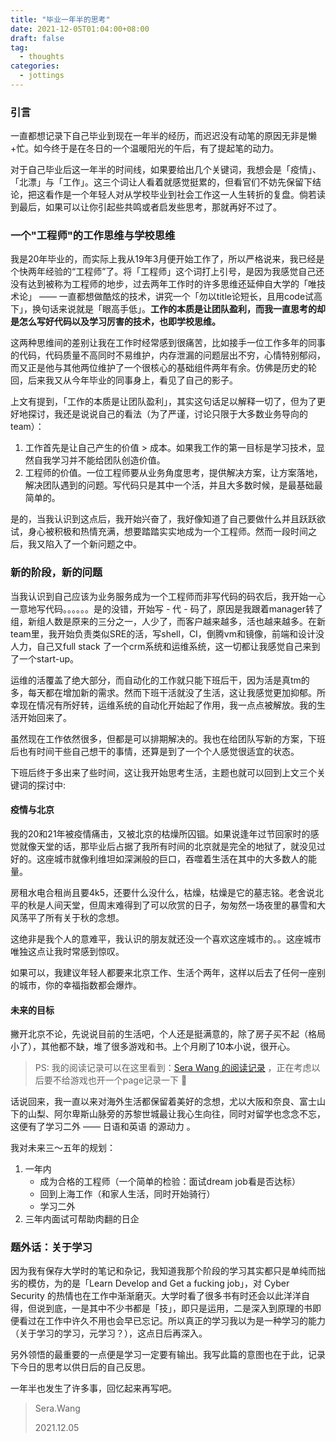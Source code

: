 ```yaml
---
title: "毕业一年半的思考"
date: 2021-12-05T01:04:00+08:00
draft: false
tag:
  - thoughts
categories:
  - jottings
---
```




### 引言

一直都想记录下自己毕业到现在一年半的经历，而迟迟没有动笔的原因无非是懒+忙。如今终于是在冬日的一个温暖阳光的午后，有了提起笔的动力。



对于自己毕业后这一年半的时间线，如果要给出几个关键词，我想会是「疫情」、「北漂」与「工作」。这三个词让人看着就感觉挺累的，但看官们不妨先保留下结论，把这看作是一个年轻人对从学校毕业到社会工作这一人生转折的复盘。倘若读到最后，如果可以让你引起些共鸣或者启发些思考，那就再好不过了。



### 一个"工程师"的工作思维与学校思维

我是20年毕业的，而实际上我从19年3月便开始工作了，所以严格说来，我已经是个快两年经验的“工程师”了。将「工程师」这个词打上引号，是因为我感觉自己还没有达到被称为工程师的地步，过去两年工作时的许多思维还延伸自大学的「唯技术论」 —— 一直都想做酷炫的技术，讲究一个「勿以title论短长，且用code试高下」，换句话来说就是「眼高手低」。**工作的本质是让团队盈利，而我一直思考的却是怎么写好代码以及学习厉害的技术，也即学校思维。**



这两种思维间的差别让我在工作时经常感到很痛苦，比如接手一位工作多年的同事的代码，代码质量不高同时不易维护，内存泄漏的问题层出不穷，心情特别郁闷，而又正是他与其他两位维护了一个很核心的基础组件两年有余。仿佛是历史的轮回，后来我又从今年毕业的同事身上，看见了自己的影子。



上文有提到，「工作的本质是让团队盈利」，其实这句话足以解释一切了，但为了更好地探讨，我还是说说自己的看法（为了严谨，讨论只限于大多数业务导向的team）：

1. 工作首先是让自己产生的价值 > 成本。如果我工作的第一目标是学习技术，显然自我学习并不能给团队创造价值。
2. 工程师的价值。一位工程师要从业务角度思考，提供解决方案，让方案落地，解决团队遇到的问题。写代码只是其中一个活，并且大多数时候，是最基础最简单的。



是的，当我认识到这点后，我开始兴奋了，我好像知道了自己要做什么并且跃跃欲试，身心被积极和热情充满，想要踏踏实实地成为一个工程师。然而一段时间之后，我又陷入了一个新问题之中。



### 新的阶段，新的问题

当我认识到自己应该为业务服务成为一个工程师而非写代码的码农后，我开始一心一意地写代码。。。。。。是的没错，开始写 - 代 - 码了，原因是我跟着manager转了组，新组人数是原来的三分之一，人少了，而客户越来越多，活也越来越多。在新team里，我开始负责类似SRE的活，写shell，CI，倒腾vm和镜像，前端和设计没人力，自己又full stack 了一个crm系统和运维系统，这一切都让我感觉自己来到了一个start-up。



运维的活覆盖了绝大部分，而自动化的工作就只能下班后干，因为活是真tm的多，每天都在增加新的需求。然而下班干活就没了生活，这让我感觉更加抑郁。所幸现在情况有所好转，运维系统的自动化开始起了作用，我一点点被解放。我的生活开始回来了。



虽然现在工作依然很多，但都是可以排期解决的。我也在给团队写新的方案，下班后也有时间干些自己想干的事情，还算是到了一个个人感觉很适宜的状态。



下班后终于多出来了些时间，这让我开始思考生活，主题也就可以回到上文三个关键词的探讨中:



#### 疫情与北京

我的20和21年被疫情痛击，又被北京的枯燥所囚锢。如果说逢年过节回家时的感觉就像天堂的话，那毕业后占据了我所有时间的北京就是完全的地狱了，就没见过好的。这座城市就像利维坦如深渊般的巨口，吞噬着生活在其中的大多数人的能量。



房租水电合租尚且要4k5，还要什么没什么，枯燥，枯燥是它的墓志铭。老舍说北平的秋是人间天堂，但周末难得到了可以欣赏的日子，匆匆然一场夜里的暴雪和大风荡平了所有关于秋的念想。



这绝非是我个人的意难平，我认识的朋友就还没一个喜欢这座城市的。。这座城市唯独这点让我时常感到惊叹。



如果可以，我建议年轻人都要来北京工作、生活个两年，这样以后去了任何一座别的城市，你的幸福指数都会爆炸。



#### 未来的目标

撇开北京不论，先说说目前的生活吧，个人还是挺满意的，除了房子买不起（格局小了），其他都不缺，堆了很多游戏和书。上个月刷了10本小说，很开心。



> PS: 我的阅读记录可以在这里看到：[Sera Wang 的阅读记录](https://seraw4ng.notion.site/seraw4ng/69ff90fcd7cc4f5ab802a43452f26c05)  ，正在考虑以后要不给游戏也开一个page记录一下 🤔 



话说回来，我一直以来对海外生活都保留着美好的念想，尤以大阪和奈良、富士山下的山梨、阿尔卑斯山脉旁的苏黎世城最让我心生向往，同时对留学也念念不忘，这便有了学习二外 —— 日语和英语 的源动力 。



我对未来三～五年的规划：

1. 一年内
   - 成为合格的工程师（一个简单的检验：面试dream job看是否达标）
   - 回到上海工作（和家人生活，同时开始骑行）
   - 学习二外
2. 三年内面试可帮助肉翻的日企



### 题外话：关于学习

因为我有保存大学时的笔记和杂记，我知道我那个阶段的学习其实都只是单纯而拙劣的模仿，为的是「Learn Develop and Get a fucking job」，对 Cyber Security 的热情也在工作中渐渐磨灭。大学时看了很多书有时还会以此洋洋自得，但说到底，一是其中不少书都是「技」，即只是运用，二是深入到原理的书即便看过在工作中许久不用也会早已忘记。所以真正的学习我以为是一种学习的能力（关于学习的学习，元学习？），这点日后再深入。



另外领悟的最重要的一点便是学习一定要有输出。我写此篇的意图也在于此，记录下今日的思考以供日后的自己反思。



一年半也发生了许多事，回忆起来再写吧。



> Sera.Wang
>
> 2021.12.05

